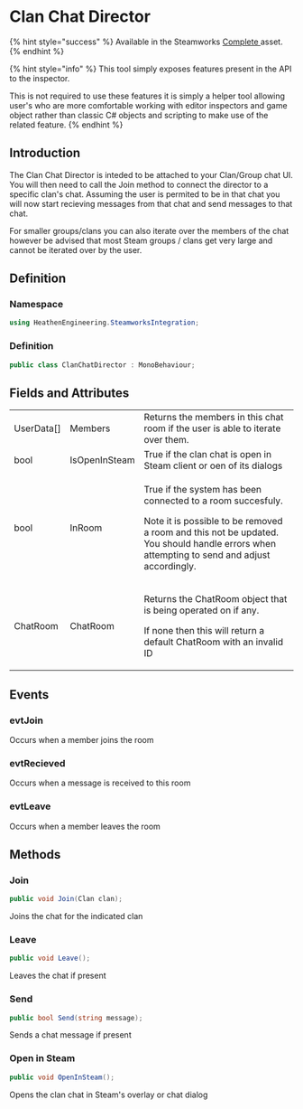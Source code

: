 # Clan Chat Director

{% hint style="success" %}
Available in the Steamworks [Complete ](https://assetstore.unity.com/packages/tools/utilities/ux-v2-complete-201905)asset.
{% endhint %}

{% hint style="info" %}
This tool simply exposes features present in the API to the inspector.



This is not required to use these features it is simply a helper tool allowing user's who are more comfortable working with editor inspectors and game object rather than classic C# objects and scripting to make use of the related feature.
{% endhint %}

## Introduction

The Clan Chat Director is inteded to be attached to your Clan/Group chat UI. You will then need to call the Join method to connect the director to a specific clan's chat. Assuming the user is permited to be in that chat you will now start recieving messages from that chat and send messages to that chat.&#x20;

For smaller groups/clans you can also iterate over the members of the chat however be advised that most Steam groups / clans get very large and cannot be iterated over by the user.

## Definition

### Namespace

```csharp
using HeathenEngineering.SteamworksIntegration;
```

### Definition

```csharp
public class ClanChatDirector : MonoBehaviour;
```

## Fields and Attributes

|             |               |                                                                                                                                                                                                                            |
| ----------- | ------------- | -------------------------------------------------------------------------------------------------------------------------------------------------------------------------------------------------------------------------- |
| UserData\[] | Members       | Returns the members in this chat room if the user is able to iterate over them.                                                                                                                                            |
| bool        | IsOpenInSteam | True if the clan chat is open in Steam client or oen of its dialogs                                                                                                                                                        |
| bool        | InRoom        | <p>True if the system has been connected to a room succesfuly.</p><p></p><p>Note it is possible to be removed a room and this not be updated. You should handle errors when attempting to send and adjust accordingly.</p> |
| ChatRoom    | ChatRoom      | <p>Returns the ChatRoom object that is being operated on if any.</p><p></p><p>If none then this will return a default ChatRoom with an invalid ID</p>                                                                      |

## Events

### evtJoin

Occurs when a member joins the room

### evtRecieved

Occurs when a message is received to this room

### evtLeave

Occurs when a member leaves the room

## Methods

### Join

```csharp
public void Join(Clan clan);
```

Joins the chat for the indicated clan

### Leave

```csharp
public void Leave();
```

Leaves the chat if present

### Send

```csharp
public bool Send(string message);
```

Sends a chat message if present

### Open in Steam

```csharp
public void OpenInSteam();
```

Opens the clan chat in Steam's overlay or chat dialog

